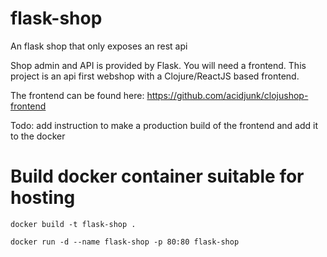 # flask-shop
An flask shop that only exposes an rest api

Shop admin and API is provided by Flask.
You will need a frontend. This project is an api first webshop with a Clojure/ReactJS based frontend.

The frontend can be found here:
https://github.com/acidjunk/clojushop-frontend

Todo: add instruction to make a production build of the frontend and add it to the docker

# Build docker container suitable for hosting
    
    docker build -t flask-shop .
    
    docker run -d --name flask-shop -p 80:80 flask-shop
